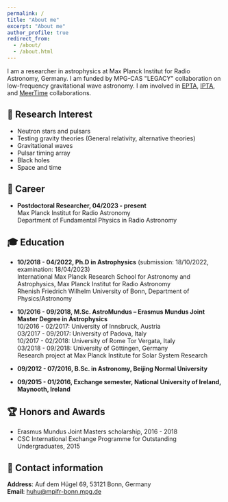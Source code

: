 ```yaml
---
permalink: /
title: "About me"
excerpt: "About me"
author_profile: true
redirect_from: 
  - /about/
  - /about.html
---
```

I am a researcher in astrophysics at Max Planck Institut for Radio Astronomy, Germany. I am funded by MPG-CAS "LEGACY" collaboration on low-frequency gravitational wave astronomy. I am involved in [EPTA](http://http//www.epta.eu.org/), [IPTA](https://ipta4gw.org/), and [MeerTime](http://www.meertime.org/) collaborations.

:dizzy: Research Interest
------
* Neutron stars and pulsars
* Testing gravity theories (General relativity, alternative theories)
* Gravitational waves
* Pulsar timing array
* Black holes
* Space and time

:telescope: Career
------
* **Postdoctoral Researcher, 04/2023 - present** \
                         Max Planck Institut for Radio Astronomy\
                         Department of Fundamental Physics in Radio Astronomy

:mortar_board: Education
------
* **10/2018 - 04/2022, Ph.D in Astrophysics** (submission: 18/10/2022, examination: 18/04/2023) \
  International Max Planck Research School for Astronomy and Astrophysics, Max Planck Institut for Radio Astronomy\
  Rhenish Friedrich Wilhelm University of Bonn, Department of Physics/Astronomy
* **10/2016 - 09/2018, M.Sc. AstroMundus – Erasmus Mundus Joint Master Degree in Astrophysics**\
  10/2016 - 02/2017: University of Innsbruck, Austria\
  03/2017 - 09/2017: University of Padova, Italy\
  10/2017 - 02/2018: University of Rome Tor Vergata, Italy\
  03/2018 - 09/2018: University of Göttingen, Germany\
  Research project at Max Planck Institute for Solar System Research
  
* **09/2012 - 07/2016, B.Sc. in Astronomy, Beijing Normal University**
* **09/2015 - 01/2016, Exchange semester, National University of Ireland, Maynooth, Ireland**

:trophy: Honors and Awards
------
* Erasmus Mundus Joint Masters scholarship, 2016 - 2018 
* CSC International Exchange Programme for Outstanding Undergraduates, 2015 

:round_pushpin: Contact information
------
**Address**: Auf dem Hügel 69, 53121 Bonn, Germany\
**Email**: huhu@mpifr-bonn.mpg.de
